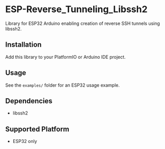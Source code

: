# ESP-Reverse_Tunneling_Libssh2

Library for ESP32 Arduino enabling creation of reverse SSH tunnels using libssh2.

## Installation

Add this library to your PlatformIO or Arduino IDE project.

## Usage

See the `examples/` folder for an ESP32 usage example.

## Dependencies
- libssh2

## Supported Platform
- ESP32 only


